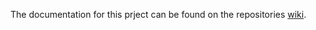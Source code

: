 The documentation for this prject can be found on the repositories [wiki](https://github.com/NMIT-GITHUB/web503-assessment-three-s2-22-web503-a3-group-3/wiki).

